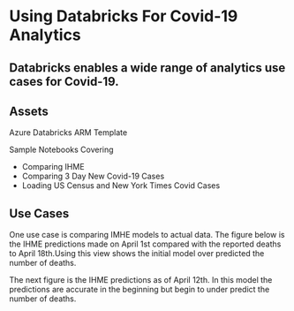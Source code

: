 # Using Databricks For Covid-19 Analytics

## Databricks enables a wide range of analytics use cases for Covid-19.


## Assets

Azure Databricks ARM Template

Sample Notebooks Covering

*   Comparing IHME
*   Comparing 3 Day New Covid-19 Cases
*   Loading US Census and New York Times Covid Cases


## Use Cases

One use case is comparing IMHE models to actual data. The figure below is the IHME predictions made on April 1st compared with the reported deaths to April 18th.Using this view shows the initial model over predicted the number of deaths.

The next figure is the IHME predictions as of April 12th. In this model the predictions are accurate in the beginning but begin to under predict the number of deaths.
